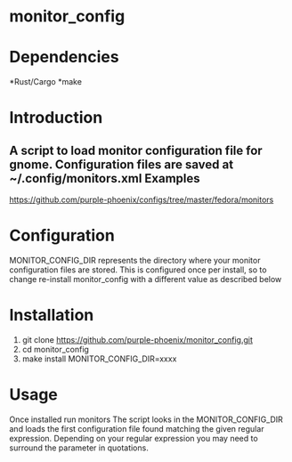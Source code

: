 # monitor_config

Dependencies
============
*Rust/Cargo
*make

Introduction
============
A script to load monitor configuration file for gnome. Configuration files are saved at ~/.config/monitors.xml
Examples
--------
https://github.com/purple-phoenix/configs/tree/master/fedora/monitors


Configuration
============
MONITOR_CONFIG_DIR represents the directory where your monitor configuration files are stored.
This is configured once per install, so to change re-install monitor_config with a different value as described below


Installation
============
1. git clone https://github.com/purple-phoenix/monitor_config.git
2. cd monitor_config
3. make install MONITOR_CONFIG_DIR=xxxx


Usage
=====
Once installed run
monitors <regex>
The script looks in the MONITOR_CONFIG_DIR and loads the first configuration file found matching the given regular expression.
Depending on your regular expression you may need to surround the parameter in quotations. 
